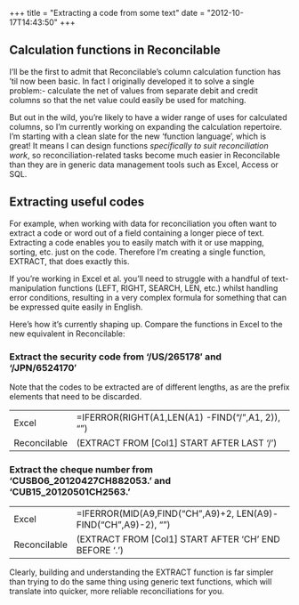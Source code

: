+++
title = "Extracting a code from some text"
date = "2012-10-17T14:43:50"
+++
## Calculation functions in Reconcilable

I’ll be the first to admit that Reconcilable’s column calculation function has ’til now been basic. In fact I originally developed it to solve a single problem:- calculate the net of values from separate debit and credit columns so that the net value could easily be used for matching.
<!--more-->

But out in the wild, you’re likely to have a wider range of uses for calculated columns, so I’m currently working on expanding the calculation repertoire. I’m starting with a clean slate for the new ‘function language’, which is great! It means I can design functions *specifically to suit reconciliation work*, so reconciliation-related tasks become much easier in Reconcilable than they are in generic data management tools such as Excel, Access or SQL.

## Extracting useful codes

For example, when working with data for reconciliation you often want to extract a code or word out of a field containing a longer piece of text. Extracting a code enables you to easily match with it or use mapping, sorting, etc. just on the code.  Therefore I’m creating a single function, EXTRACT, that does exactly this.

If you’re working in Excel et al. you’ll need to struggle with a handful of text-manipulation functions (LEFT, RIGHT, SEARCH, LEN, etc.) whilst handling error conditions, resulting in a very complex formula for something that can be expressed quite easily in English.

Here’s how it’s currently shaping up. Compare the functions in Excel to the new equivalent in Reconcilable:

### Extract the security code from ‘/US/265178′ and ‘/JPN/6524170′

Note that the codes to be extracted are of different lengths, as are the prefix elements that need to be discarded.

<table>
<tr><td>Excel</td><td>=IFERROR(RIGHT(A1,LEN(A1) -FIND(“/”,A1, 2)), “”)</td></tr>
<tr><td>Reconcilable</td><td>(EXTRACT FROM [Col1] START AFTER LAST ‘/’)</td></tr>
</table>

### Extract the cheque number from ‘CUSB06_20120427CH882053.’ and ‘CUB15_20120501CH2563.’

<table>
<tr><td>Excel</td><td>=IFERROR(MID(A9,FIND(“CH”,A9)+2, LEN(A9)-FIND(“CH”,A9)-2), “”)</td></tr>
<tr><td>Reconcilable</td><td>(EXTRACT FROM [Col1] START AFTER ‘CH’ END BEFORE ‘.’)</td></tr>
</table>

Clearly, building and understanding the EXTRACT function is far simpler than trying to do the same thing using generic text functions, which will translate into quicker, more reliable reconciliations for you.
